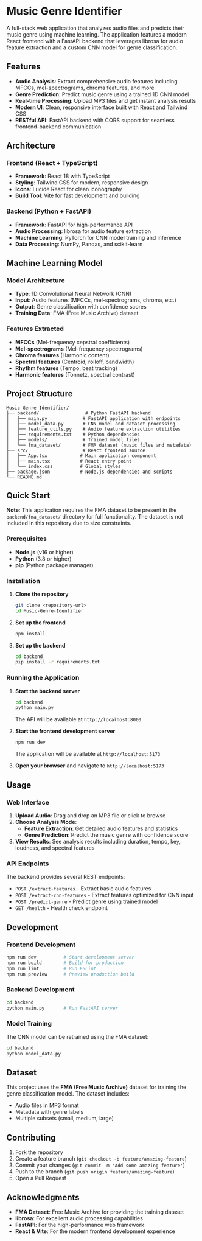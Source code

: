 # Music Genre Identifier

A full-stack web application that analyzes audio files and predicts their music genre using machine learning. The application features a modern React frontend with a FastAPI backend that leverages librosa for audio feature extraction and a custom CNN model for genre classification.

## Features

- **Audio Analysis**: Extract comprehensive audio features including MFCCs, mel-spectrograms, chroma features, and more
- **Genre Prediction**: Predict music genre using a trained 1D CNN model
- **Real-time Processing**: Upload MP3 files and get instant analysis results
- **Modern UI**: Clean, responsive interface built with React and Tailwind CSS
- **RESTful API**: FastAPI backend with CORS support for seamless frontend-backend communication

## Architecture

### Frontend (React + TypeScript)
- **Framework**: React 18 with TypeScript
- **Styling**: Tailwind CSS for modern, responsive design
- **Icons**: Lucide React for clean iconography
- **Build Tool**: Vite for fast development and building

### Backend (Python + FastAPI)
- **Framework**: FastAPI for high-performance API
- **Audio Processing**: librosa for audio feature extraction
- **Machine Learning**: PyTorch for CNN model training and inference
- **Data Processing**: NumPy, Pandas, and scikit-learn

## Machine Learning Model

### Model Architecture
- **Type**: 1D Convolutional Neural Network (CNN)
- **Input**: Audio features (MFCCs, mel-spectrograms, chroma, etc.)
- **Output**: Genre classification with confidence scores
- **Training Data**: FMA (Free Music Archive) dataset

### Features Extracted
- **MFCCs** (Mel-frequency cepstral coefficients)
- **Mel-spectrograms** (Mel-frequency spectrograms)
- **Chroma features** (Harmonic content)
- **Spectral features** (Centroid, rolloff, bandwidth)
- **Rhythm features** (Tempo, beat tracking)
- **Harmonic features** (Tonnetz, spectral contrast)

## Project Structure

```
Music Genre Identifier/
├── backend/                 # Python FastAPI backend
│   ├── main.py             # FastAPI application with endpoints
│   ├── model_data.py       # CNN model and dataset processing
│   ├── feature_utils.py    # Audio feature extraction utilities
│   ├── requirements.txt    # Python dependencies
│   ├── models/             # Trained model files
│   └── fma_dataset/        # FMA dataset (music files and metadata)
├── src/                    # React frontend source
│   ├── App.tsx            # Main application component
│   ├── main.tsx           # React entry point
│   └── index.css          # Global styles
├── package.json           # Node.js dependencies and scripts
└── README.md             
```

## Quick Start


**Note**: This application requires the FMA dataset to be present in the `backend/fma_dataset/` directory for full functionality. The dataset is not included in this repository due to size constraints. 

### Prerequisites

- **Node.js** (v16 or higher)
- **Python** (3.8 or higher)
- **pip** (Python package manager)

### Installation

1. **Clone the repository**
   ```bash
   git clone <repository-url>
   cd Music-Genre-Identifier
   ```

2. **Set up the frontend**
   ```bash
   npm install
   ```

3. **Set up the backend**
   ```bash
   cd backend
   pip install -r requirements.txt
   ```

### Running the Application

1. **Start the backend server**
   ```bash
   cd backend
   python main.py
   ```
   The API will be available at `http://localhost:8000`

2. **Start the frontend development server**
   ```bash
   npm run dev
   ```
   The application will be available at `http://localhost:5173`

3. **Open your browser** and navigate to `http://localhost:5173`

## Usage

### Web Interface

1. **Upload Audio**: Drag and drop an MP3 file or click to browse
2. **Choose Analysis Mode**:
   - **Feature Extraction**: Get detailed audio features and statistics
   - **Genre Prediction**: Predict the music genre with confidence score
3. **View Results**: See analysis results including duration, tempo, key, loudness, and spectral features

### API Endpoints

The backend provides several REST endpoints:

- `POST /extract-features` - Extract basic audio features
- `POST /extract-cnn-features` - Extract features optimized for CNN input
- `POST /predict-genre` - Predict genre using trained model
- `GET /health` - Health check endpoint

## Development

### Frontend Development
```bash
npm run dev          # Start development server
npm run build        # Build for production
npm run lint         # Run ESLint
npm run preview      # Preview production build
```

### Backend Development
```bash
cd backend
python main.py       # Run FastAPI server
```

### Model Training
The CNN model can be retrained using the FMA dataset:
```bash
cd backend
python model_data.py
```

## Dataset

This project uses the **FMA (Free Music Archive)** dataset for training the genre classification model. The dataset includes:
- Audio files in MP3 format
- Metadata with genre labels
- Multiple subsets (small, medium, large)

## Contributing

1. Fork the repository
2. Create a feature branch (`git checkout -b feature/amazing-feature`)
3. Commit your changes (`git commit -m 'Add some amazing feature'`)
4. Push to the branch (`git push origin feature/amazing-feature`)
5. Open a Pull Request


## Acknowledgments

- **FMA Dataset**: Free Music Archive for providing the training dataset
- **librosa**: For excellent audio processing capabilities
- **FastAPI**: For the high-performance web framework
- **React & Vite**: For the modern frontend development experience

